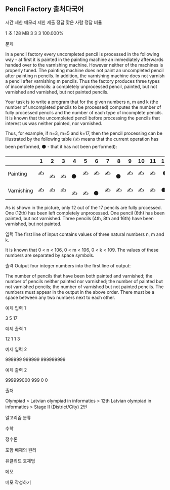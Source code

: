 ## Pencil Factory 출처다국어

시간 제한	메모리 제한	제출	정답	맞은 사람	정답 비율

1 초	128 MB	3	3	3	100.000%

문제

In a pencil factory every uncompleted pencil is processed in the following way - at first it is painted in the painting machine an immediately afterwards handed over to the varnishing machine. However neither of the machines is properly tuned. The painting machine does not paint an uncompleted pencil after painting n pencils. In addition, the varnishing machine does not varnish a pencil after varnishing m pencils. Thus the factory produces three types of incomplete pencils: a completely unprocessed pencil, painted, but not varnished and varnished, but not painted pencils.

Your task is to write a program that for the given numbers n, m and k (the number of uncompleted pencils to be processed) computes the number of fully processed pencils and the number of each type of incomplete pencils. It is known that the uncompleted pencil before processing the pencils that interest us was neither painted, nor varnished.

Thus, for example, if n=3, m=5 and k=17, then the pencil processing can be illustrated by the following table (✍️ means that the current operation has been performed, ⚫ - that it has not been performed):

| 	|1|	2|	3|	4|	5|	6|	7|	8|	9|	10|	11|	12|	13|	14|	15|	16|	17|
|---|---|---|---|---|---|---|---|---|---|---|---|---|---|---|---|---|---| 
|Painting|	✍|️	✍|️	✍|️	⚫|	✍️|	✍️|	✍|️	⚫|	✍️|	✍️|	✍|️	⚫|	✍|️	✍|️	✍|️	⚫|	✍️| 
|Varnishing|	✍️|	✍️|	✍|️	✍|️	✍|️	⚫|	✍️|	✍️|	✍️|	✍️|	✍️|	⚫|	✍|️	✍️|	✍️|	✍️|	✍️|

As is shown in the picture, only 12 out of the 17 pencils are fully processed. One (12th) has been left completely unprocessed. One pencil (6th) has been painted, but not varnished. Three pencils (4th, 8th and 16th) have been varnished, but not painted.

입력
The first line of input contains values of three natural numbers n, m and k.

It is known that 0 < n < 106, 0 < m < 106, 0 < k < 109. The values of these numbers are separated by space symbols.

출력
Output four integer numbers into the first line of output:

The number of pencils that have been both painted and varnished;
the number of pencils neither painted nor varnished;
the number of painted but not varnished pencils;
the number of varnished but not painted pencils.
The numbers must appear in the output in the above order. There must be a space between any two numbers next to each other.

예제 입력 1

3 5 17

예제 출력 1

12 1 1 3

예제 입력 2

999999 999999 999999999

예제 출력 2

999999000 999 0 0

출처

Olympiad > Latvian olympiad in informatics > 12th Latvian olympiad in informatics > Stage II (District/City) 2번

알고리즘 분류

수학

정수론

포함 배제의 원리

유클리드 호제법

메모

메모 작성하기
